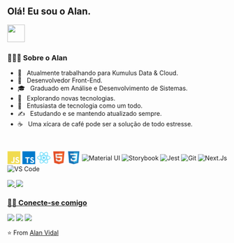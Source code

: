 <h2> Olá! Eu sou o Alan. <!--<img src="https://github.com/souvikguria98/souvikguria98/blob/master/Hi.gif" width="25">--></h2>
<img src="https://cdn.countryflags.com/thumbs/brazil/flag-round-250.png" width="40" height="40">
 

<h3> 👨🏻‍💻 Sobre o Alan </h3>

- 🔭 &nbsp; Atualmente trabalhando para Kumulus Data & Cloud.
- 💼 &nbsp; Desenvolvedor Front-End.
- 🎓 &nbsp; Graduado em Análise e Desenvolvimento de Sistemas.
- 🤔 &nbsp; Explorando novas tecnologias.
- 🌱 &nbsp; Entusiasta de tecnologia como um todo.
- ✍️ &nbsp; Estudando e se mantendo atualizado sempre.
- ☕ &nbsp; Uma xícara de café pode ser a solução de todo estresse. 

<!--<h3>🛠 Skills</h3>

- 💻 &nbsp; JavaScript | Node.Js | Typescript 
- 🌐 &nbsp; HTML5 | CSS3 | React.js | Ant Design | Material UI
- 🛢 &nbsp; MySql | MongoDB
- 🔧 &nbsp; Visual Studio Code | Git
-->
<br>

<div style="display: inline_block"><br>
  <img align="center" alt="Javascript" height="6%" width="6%" src="https://raw.githubusercontent.com/devicons/devicon/master/icons/javascript/javascript-plain.svg"/>
  <img align="center" alt="Tipescript" height="6%" width="6%" src="https://raw.githubusercontent.com/devicons/devicon/master/icons/typescript/typescript-plain.svg"/>
  <img align="center" alt="React.Js" height="6%" width="6%" src="https://raw.githubusercontent.com/devicons/devicon/master/icons/react/react-original.svg"/>
  <img align="center" alt="HTML5" height="6%" width="6%" src="https://raw.githubusercontent.com/devicons/devicon/master/icons/html5/html5-original.svg"/>
  <img align="center" alt="CSS" height="6%" width="6%" src="https://raw.githubusercontent.com/devicons/devicon/master/icons/css3/css3-original.svg"/>
  <img align="center" alt="Material UI" height="6%" width="6%" src="https://cdn.jsdelivr.net/gh/devicons/devicon/icons/materialui/materialui-original.svg"/>
  <img align="center" alt="Storybook" height="6%" width="6%"  src="https://cdn.jsdelivr.net/gh/devicons/devicon/icons/storybook/storybook-original.svg"/>
  <img align="center" alt="Jest" height="6%" width="6%" src="https://cdn.jsdelivr.net/gh/devicons/devicon/icons/jest/jest-plain.svg"/>
  <img align="center" alt="Git" height="6%" width="6%" src="https://cdn.jsdelivr.net/gh/devicons/devicon/icons/git/git-plain-wordmark.svg"/>
  <img align="center" alt="Next.Js" height="6%" width="6%" src="https://user-images.githubusercontent.com/54403875/149670229-e9bc8045-1323-408c-804b-022996d12cc8.png"/>
  <img align="center" alt="VS Code" height="6%" width="6%" src="https://cdn.jsdelivr.net/gh/devicons/devicon/icons/vscode/vscode-original.svg"/>
</div>
<br>

<div>
  <a href="https://github.com/AlanVidalll">
  <img height="180em"  src="https://github-readme-stats.vercel.app/api?username=AlanVidalll&show_icons=true&theme=midnight-purple&include_all_commits=true&count_private=true"/>
  <img height="180em"  src="https://github-readme-stats.vercel.app/api/top-langs/?username=AlanVidalll&layout=compact&langs_count=7&theme=midnight-purple"/>
</div>
 
 

<!--<img align="center" src="https://github-readme-stats.vercel.app/api?username=AlanVidalll&include_all_commits=true&count_private=true&show_icons=true&line_height=20&title_color=7A7ADB&icon_color=2234AE&text_color=D3D3D3&bg_color=0,000000,130F40" alt="AlanVidalll Github Stats"/>

[![Top Langs](https://github-readme-stats.vercel.app/api/top-langs/?username=AlanVidalll&layout=compact&text_color=daf7dc&bg_color=151515)](https://github.com/devSouvik/github-readme-stats)-->


<h3> 🤝🏻 Conecte-se comigo </h3>

<div> 
  <a href="https://www.instagram.com/alan_vidalll/" target="_blank"><img src="https://img.shields.io/badge/-Instagram-%23E4405F?style=for-the-badge&logo=instagram&logoColor=white" target="_blank"></a>
  <a href = "mailto:alanfonseca7812@gmail.com"><img src="https://img.shields.io/badge/Gmail-D14836?style=for-the-badge&logo=gmail&logoColor=white" target="_blank"></a>
  <a href="https://www.linkedin.com/in/alanvidalll/" target="_blank"><img src="https://img.shields.io/badge/-LinkedIn-%230077B5?style=for-the-badge&logo=linkedin&logoColor=white" target="_blank"></a>
 
 
 <!--<a href="https://www.facebook.com/alanvidalll" target="_blank"><img src="https://img.shields.io/badge/Facebook-1877F2?style=for-the-badge&logo=facebook&logoColor=white" target="_blank"></a>-->
</div>

<!--<p align="center">
&nbsp; <a href="https://www.facebook.com/alanvidalll/" target="_blank" rel="noopener noreferrer"><img src="https://img.icons8.com/plasticine/100/000000/facebook.png" width="50" /></a>  
&nbsp; <a href="https://www.instagram.com/alan_vidalll/" target="_blank" rel="noopener noreferrer"><img src="https://img.icons8.com/plasticine/100/000000/instagram-new.png" width="50" /></a>  
&nbsp; <a href="https://www.linkedin.com/in/alanvidalll/" target="_blank" rel="noopener noreferrer"><img src="https://img.icons8.com/plasticine/100/000000/linkedin.png" width="50" /></a>
&nbsp; <a href="mailto:alanfonseca7812@gmail.com" target="_blank" rel="noopener noreferrer"><img src="https://img.icons8.com/plasticine/100/000000/gmail.png"  width="50" /></a>
</p>-->

⭐️ From [Alan Vidal](https://github.com/AlanVidalll)
 <!---
 https://github.com/anuraghazra/github-readme-stats  link theme stats
-->
 
